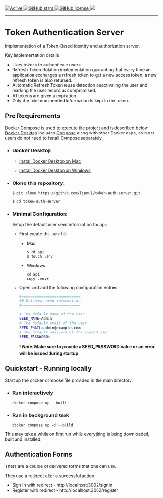 <a href="">
     <img alt="Active" src="https://img.shields.io/badge/status-early%20development-orange?">
   </a>
   <a href="https://github.com/kjpou1/token-auth-server/stargazers">
     <img alt="GitHub stars" src="https://img.shields.io/github/stars/kjpou1/token-auth-server">
   </a>
   <a href="">
     <img alt="GitHub license" src="https://img.shields.io/github/license/kjpou1/token-auth-server" />
   </a>
   <a href="https://deno.land">
     <img src="https://img.shields.io/badge/deno-1.17.1-green?logo=deno"/>
   </a>

</div>

---

# Token Authentication Server

Implementation of a Token-Based identity and authorization server.

Key implementation details
- Uses tokens to authenticate users.
- Refresh Token Rotation implementation guaranting that every time an application exchanges a refresh token to get a new access token, a new refresh token is also returned.
- Automatic Refresh Token reuse detection deactivating the user and marking the user record as compromised.
- All tokens are given a expiration
- Only the minimum needed information is kept in the token.

## Pre Requirements

[Docker Compose](https://docs.docker.com/compose/install/) is used to execute the project and is described below.  [Docker Desktop](https://docs.docker.com/desktop/) includes [Compose](https://docs.docker.com/compose/install/) along with other Docker apps, so most users do not need to install Compose separately. 

- ### Docker Desktop

  - [Install Docker Desktop on Mac](https://docs.docker.com/desktop/mac/install/)

  - [Install Docker Desktop on Windows](https://docs.docker.com/desktop/windows/install/)

- ### Clone this repository:

  ```
  $ git clone https://github.com/kjpou1/token-auth-server.git

  $ cd token-auth-server
  ```

- ### Minimal Configuration:
  Setup the default user seed information for api:

  - First create the `.env` file

    - Mac 
      ```
      $ cd api
      $ touch .env
      ```

    - Windows
      ```
      cd api
      copy .env+
      ```
  - Open and add the following configuration entries:

    ``` bash
    #===========================
    ## Database seed information
    #===========================

    # The default name of the user
    SEED_NAME=Admin
    # The default email of the user
    SEED_EMAIL=admin@example.com
    # The default password of the seeded user
    SEED_PASSWORD=
    ```
    :exclamation: <b><i>Note:</i> Make sure to provide a SEED_PASSWORD value or an error will be issued during startup</b> 




## Quickstart - Running locally

Start up the [docker compose](https://docs.docker.com/compose/install/) file provided in the main directory.

- ### Run interactively
  ```
  docker compose up --build
  ```

- ### Run in background task
  ```
  docker compose up -d --build
  ```

This may take a while on first run while everything is being downloaded, built and installed.


## Authentication Forms

There are a couple of delivered forms that one can use.

They use a redirect after a successful action.

- Sign In with redirect - http://localhost:3002/signin
- Register with redirect - http://localhost:3002/register